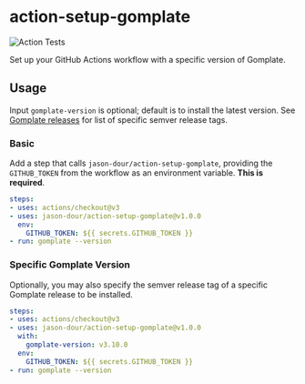# action-setup-gomplate

![Action Tests](https://github.com/jason-dour/action-setup-gomplate/actions/workflows/test.yml/badge.svg)

Set up your GitHub Actions workflow with a specific version of Gomplate.

## Usage

Input `gomplate-version` is optional; default is to install the latest version. See [Gomplate releases](https://github.com/hairyhenderson/gomplate/releases) for list of specific semver release tags.

### Basic

Add a step that calls `jason-dour/action-setup-gomplate`, providing the `GITHUB_TOKEN` from the workflow as an environment variable.  **This is required**.

```yaml
steps:
- uses: actions/checkout@v3
- uses: jason-dour/action-setup-gomplate@v1.0.0
  env:
    GITHUB_TOKEN: ${{ secrets.GITHUB_TOKEN }}
- run: gomplate --version
```

### Specific Gomplate Version

Optionally, you may also specify the semver release tag of a specific Gomplate release to be installed.

```yaml
steps:
- uses: actions/checkout@v3
- uses: jason-dour/action-setup-gomplate@v1.0.0
  with:
    gomplate-version: v3.10.0
  env:
    GITHUB_TOKEN: ${{ secrets.GITHUB_TOKEN }}
- run: gomplate --version
```
